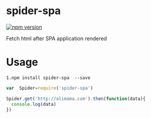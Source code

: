 # spider-spa

[![npm version](https://badge.fury.io/js/spider-spa.svg)](https://badge.fury.io/js/spider-spa)

Fetch html after SPA application rendered  

# Usage
`1.npm install spider-spa  --save`

```js
var  Spider=require('spider-spa')

Spider.get('http://alimama.com').then(function(data){
  console.log(data)
})

```

